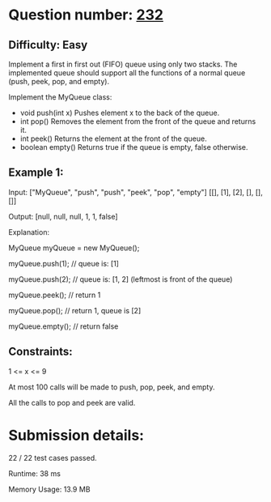 # Question number: [232](https://leetcode.com/problems/implement-queue-using-stacks/)

## Difficulty: Easy
Implement a first in first out (FIFO) queue using only two stacks. The implemented queue should support all the functions of a normal queue (push, peek, pop, and empty).

Implement the MyQueue class:

- void push(int x) Pushes element x to the back of the queue.
- int pop() Removes the element from the front of the queue and returns it.
- int peek() Returns the element at the front of the queue.
- boolean empty() Returns true if the queue is empty, false otherwise.

## Example 1:
Input: ["MyQueue", "push", "push", "peek", "pop", "empty"] [[], [1], [2], [], [], []]

Output: [null, null, null, 1, 1, false]

Explanation:

MyQueue myQueue = new MyQueue();

myQueue.push(1); // queue is: [1]

myQueue.push(2); // queue is: [1, 2] (leftmost is front of the queue)

myQueue.peek(); // return 1

myQueue.pop(); // return 1, queue is [2]

myQueue.empty(); // return false

## Constraints:
1 <= x <= 9

At most 100 calls will be made to push, pop, peek, and empty.

All the calls to pop and peek are valid.

# Submission details:
22 / 22 test cases passed.

Runtime: 38 ms

Memory Usage: 13.9 MB

